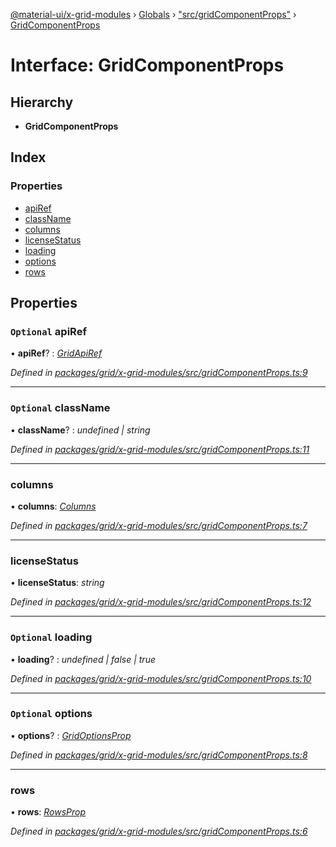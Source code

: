 [@material-ui/x-grid-modules](../README.md) › [Globals](../globals.md) › ["src/gridComponentProps"](../modules/_src_gridcomponentprops_.md) › [GridComponentProps](_src_gridcomponentprops_.gridcomponentprops.md)

# Interface: GridComponentProps

## Hierarchy

- **GridComponentProps**

## Index

### Properties

- [apiRef](_src_gridcomponentprops_.gridcomponentprops.md#optional-apiref)
- [className](_src_gridcomponentprops_.gridcomponentprops.md#optional-classname)
- [columns](_src_gridcomponentprops_.gridcomponentprops.md#columns)
- [licenseStatus](_src_gridcomponentprops_.gridcomponentprops.md#licensestatus)
- [loading](_src_gridcomponentprops_.gridcomponentprops.md#optional-loading)
- [options](_src_gridcomponentprops_.gridcomponentprops.md#optional-options)
- [rows](_src_gridcomponentprops_.gridcomponentprops.md#rows)

## Properties

### `Optional` apiRef

• **apiRef**? : _[GridApiRef](../modules/_src_models_gridapiref_.md#gridapiref)_

_Defined in [packages/grid/x-grid-modules/src/gridComponentProps.ts:9](https://github.com/mui-org/material-ui-x/blob/a679779/packages/grid/x-grid-modules/src/gridComponentProps.ts#L9)_

---

### `Optional` className

• **className**? : _undefined | string_

_Defined in [packages/grid/x-grid-modules/src/gridComponentProps.ts:11](https://github.com/mui-org/material-ui-x/blob/a679779/packages/grid/x-grid-modules/src/gridComponentProps.ts#L11)_

---

### columns

• **columns**: _[Columns](../modules/_src_models_coldef_coldef_.md#columns)_

_Defined in [packages/grid/x-grid-modules/src/gridComponentProps.ts:7](https://github.com/mui-org/material-ui-x/blob/a679779/packages/grid/x-grid-modules/src/gridComponentProps.ts#L7)_

---

### licenseStatus

• **licenseStatus**: _string_

_Defined in [packages/grid/x-grid-modules/src/gridComponentProps.ts:12](https://github.com/mui-org/material-ui-x/blob/a679779/packages/grid/x-grid-modules/src/gridComponentProps.ts#L12)_

---

### `Optional` loading

• **loading**? : _undefined | false | true_

_Defined in [packages/grid/x-grid-modules/src/gridComponentProps.ts:10](https://github.com/mui-org/material-ui-x/blob/a679779/packages/grid/x-grid-modules/src/gridComponentProps.ts#L10)_

---

### `Optional` options

• **options**? : _[GridOptionsProp](../modules/_src_gridcomponentprops_.md#gridoptionsprop)_

_Defined in [packages/grid/x-grid-modules/src/gridComponentProps.ts:8](https://github.com/mui-org/material-ui-x/blob/a679779/packages/grid/x-grid-modules/src/gridComponentProps.ts#L8)_

---

### rows

• **rows**: _[RowsProp](../modules/_src_models_rows_.md#rowsprop)_

_Defined in [packages/grid/x-grid-modules/src/gridComponentProps.ts:6](https://github.com/mui-org/material-ui-x/blob/a679779/packages/grid/x-grid-modules/src/gridComponentProps.ts#L6)_
